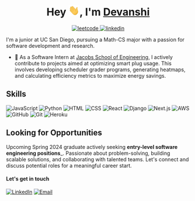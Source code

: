<h1 align="center"> Hey <img width="30px" src="https://github.com/devanshi-jain/devanshi-jain/blob/main/hi.gif">, I'm <a href="https://www.linkedin.com/in/djain18/">Devanshi</a></h1>

<p align="center"> 
	<a href="https://leetcode.com/djain18/">
		<img src="https://img.shields.io/badge/-LeetCode-FFA116?style=for-the-badge&logo=LeetCode&logoColor=black" alt="leetcode"/>
	</a>
	<a href="https://www.linkedin.com/in/djain18/">
		<img src="https://img.shields.io/badge/LinkedIn-0077B5?style=for-the-badge&logo=linkedin&logoColor=white" alt="linkedin"/>
	</a>
<!-- 	<a href="https://getwaddle.com">
		<img src="https://img.shields.io/badge/getwaddle-blue?style=for-the-badge" alt="getwaddle"/>
	</a> -->
</p>

I'm a junior at UC San Diego, pursuing a Math-CS major with a passion for software development and research. 
- :star2: As a Software Intern at <a href="https://sites.google.com/ucsd.edu/derconnect/home?authuser=0">Jacobs School of Engineering</a>, I actively contribute to projects aimed at optimizing smart plug usage. This involves developing scheduler grader programs, generating heatmaps, and calculating efficiency metrics to maximize energy savings.





<!-- 
## Table of Contents

- [About Me](#about-me)
- [Projects](#projects)
- [Skills](#skills)
- [Looking for Opportunities](#looking-for-opportunities)
- [Connect with Me](#connect-with-me) -->

<!-- ## About Me -->
<!-- 
## Projects

In my GitHub repositories, you'll find a collection of my projects that showcase my passion for software development and problem-solving. From algorithms and data structures to web applications and machine learning experiments, I enjoy working on diverse projects that challenge and inspire me. Please feel free to explore my projects and provide feedback or suggestions. -->

## Skills
<!-- #### Technologies -->

![JavaScript](https://img.shields.io/badge/javascript-%23323330.svg?style=for-the-badge&logo=javascript&logoColor=%23F7DF1E) 
![Python](https://img.shields.io/badge/python-%230077b5.svg?style=for-the-badge&logo=python&logoColor=%23F7DF1E) 
![HTML](https://img.shields.io/badge/html-%23e34f2c.svg?style=for-the-badge&logo=html&logoColor=%23F7DF1E) 
![CSS](https://img.shields.io/badge/css-%23563d7c.svg?style=for-the-badge&logo=css&logoColor=%23F7DF1E) 
![React](https://img.shields.io/badge/react-%23323330.svg?style=for-the-badge&logo=react&logoColor=%2361DBFB) 
![Django](https://img.shields.io/badge/django-%2523323330.svg?style=for-the-badge&logo=django&logoColor=%2523F7DF1E) 
![Next.js](https://img.shields.io/badge/next.js-%23323330.svg?style=for-the-badge&logo=next.js&logoColor=%2523F7DF1E) 
![AWS](https://img.shields.io/badge/aws-%23e34f2c.svg?style=for-the-badge&logo=aws&logoColor=%23F7DF1E) 
![GitHub](https://img.shields.io/badge/github-%23323330.svg?style=for-the-badge&logo=github&logoColor=%2523F7DF1E) 
![Git](https://img.shields.io/badge/git-%23f7df1e.svg?style=for-the-badge&logo=git&logoColor=%2523F7DF1E) 
![Heroku](https://img.shields.io/badge/heroku-%23323330.svg?style=for-the-badge&logo=heroku&logoColor=%2523F7DF1E)
<!-- ![Netlify](https://img.shields.io/badge/netlify-%23323330.svg?style=for-the-badge&logo=netlify&logoColor=%2523F7DF1E)  -->

<!-- Here are some of the skills and technologies I have experience with:

- Programming languages: Java, Python, C++
- Web development: HTML, CSS, JavaScript, Node.js
- Data analysis: R, MATLAB, SQL
- Machine learning: TensorFlow, scikit-learn
- Version control: Git, GitHub

These are just a few examples, and I'm always eager to learn and explore new technologies to expand my skill set. -->

## Looking for Opportunities
Upcoming Spring 2024 graduate actively seeking __entry-level software engineering positions___. Passionate about problem-solving, building scalable solutions, and collaborating with talented teams. Let's connect and discuss potential roles for a meaningful career start.
<!-- Please feel free to reach out to me via email or connect with me on LinkedIn (links provided in the "Connect with Me" section below). I'm open to exploring various industries and technologies, and I'm eager to contribute my skills and knowledge to a dynamic organization. -->

<!-- ## Connect with Me -->
#### Let's get in touch

[![LinkedIn](https://img.shields.io/badge/linkedin-%23323330.svg?style=for-the-badge&logo=linkedin&logoColor=%2523F7DF1E)](https://www.linkedin.com/in/djain18/) 
[![Email](https://img.shields.io/badge/email-%23323330.svg?style=for-the-badge&logo=gmail&logoColor=%2523F7DF1E)](mailto:djain@ucsd.edu)

<!-- I would love to connect with you! Whether it's to discuss potential collaborations, share ideas, or simply have a conversation, feel free to reach out to me. You can connect with me through the following channels:

- Email: [your-email@example.com](mailto:your-email@example.com)
- LinkedIn: [Your LinkedIn Profile](https://www.linkedin.com/in/your-profile)
- Twitter: [@yourusername](https://twitter.com/yourusername) -->

<!-- Don't hesitate to get in touch, and let's explore exciting opportunities together! -->

<!-- ## License

Specify the license under which your projects are released. For example, you can choose an open-source license such as MIT, Apache, or GNU General Public License. Make sure to include the appropriate license file in your project repositories.

Feel free to customize the sections and content further based on your preferences and needs. Remember to keep your README file up to date as your academic and professional journey progresses. This comprehensive README file will provide visitors with a clear understanding of your background, skills, projects, and job search status. Good luck with your future endeavors!
 -->
